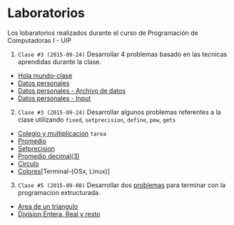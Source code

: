# Laboratorios
Los lobaratorios realizados durante el curso de Programación de Computadoras I - UIP

1. ```Clase #3 (2015-09-24)``` Desarrollar 4 problemas basado en las tecnicas aprendidas durante la clase.
  * [Hola mundo-clase](https://github.com/jcsena/pcc/blob/master/laboratorios/1/app1/hola.cpp)
  * [Datos personales](https://github.com/jcsena/pcc/blob/master/laboratorios/1/app2/datos_personales.cpp)
  * [Datos personales - Archivo de datos](https://github.com/jcsena/pcc/blob/master/laboratorios/1/app2/calldatos.cpp)
  * [Datos personales - Input](https://github.com/jcsena/pcc/blob/master/laboratorios/1/app4/pre_datos.cpp)
2. ```Clase #3 (2015-09-24)``` Desarrollar algunos problemas referentes a la clase utilizando ```fixed```, ```setprecision```, ```define```, ```pow```, ```gets```
  * [Colegio y multiplicacion](https://github.com/jcsena/pcc/blob/master/tareas/1/print.cpp) ```tarea```
  * [Promedio](https://github.com/jcsena/pcc/blob/master/laboratorios/2/app1/app.cpp)
  * [Setprecision](https://github.com/jcsena/pcc/blob/master/laboratorios/2/app2/app.cpp)
  * [Promedio decimal(3)](https://github.com/jcsena/pcc/blob/master/laboratorios/2/app3/app.cpp)
  * [Circulo](https://github.com/jcsena/pcc/blob/master/laboratorios/2/app4/app.cpp)
  * [Colores](https://github.com/jcsena/pcc/blob/master/laboratorios/2/app5/app.cpp)[Terminal-(OSx, Linux)]
3. ```Clase #5 (2015-09-08)``` Desarrollar dos [problemas](https://github.com/jcsena/pcc/blob/master/laboratorios/3/lab.txt) para terminar con la programacion extructurada. 
  * [Area de un triangulo](https://github.com/jcsena/pcc/blob/master/laboratorios/3/1/app.cpp)
  * [Division Entera, Real y resto](https://github.com/jcsena/pcc/blob/master/laboratorios/3/2/app.cpp)
